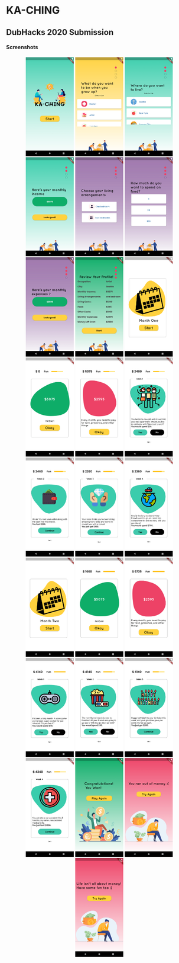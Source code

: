 # KA-CHING 

## DubHacks 2020 Submission

#### Screenshots
<p align="center">
  <img src="images/Screenshot_1603032639.png" width="130"/>
  <img src="images/Screenshot_1603032667.png" width="130"/>
  <img src="images/Screenshot_1603032691.png" width="130"/>
  <img src="images/Screenshot_1603032726.png" width="130"/>
  <img src="images/Screenshot_1603032732.png" width="130"/>
  <img src="images/Screenshot_1603032737.png" width="130"/>
  <img src="images/Screenshot_1603032741.png" width="130"/>
  <img src="images/Screenshot_1603032747.png" width="130"/>
  <img src="images/Screenshot_1603032753.png" width="130"/>
  <img src="images/Screenshot_1603032757.png" width="130"/>
  <img src="images/Screenshot_1603032761.png" width="130"/>
  <img src="images/Screenshot_1603032766.png" width="130"/>
  <img src="images/Screenshot_1603032771.png" width="130"/>
  <img src="images/Screenshot_1603032833.png" width="130"/>
  <img src="images/Screenshot_1603032863.png" width="130"/>
  <img src="images/Screenshot_1603032870.png" width="130"/>
  <img src="images/Screenshot_1603032877.png" width="130"/>
  <img src="images/Screenshot_1603032880.png" width="130"/>
  <img src="images/Screenshot_1603032884.png" width="130"/>
  <img src="images/Screenshot_1603032888.png" width="130"/>
  <img src="images/Screenshot_1603032894.png" width="130"/>
  <img src="images/Screenshot_1603032898.png" width="130"/>
  <img src="images/Screenshot_1603032904.png" width="130"/>
  <img src="images/Screenshot_1603032958.png" width="130"/>
  <img src="images/Screenshot_1603032988.png" width="130"/>
  
  
  
  </p>
